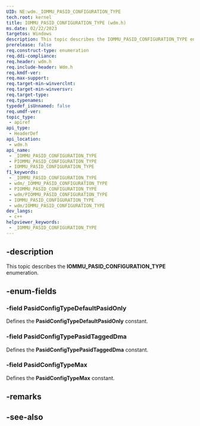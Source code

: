 ```yaml
---
UID: NE:wdm._IOMMU_PASID_CONFIGURATION_TYPE
tech.root: kernel
title: IOMMU_PASID_CONFIGURATION_TYPE (wdm.h)
ms.date: 02/22/2023
targetos: Windows
description: This topic describes the IOMMU_PASID_CONFIGURATION_TYPE enumeration.
prerelease: false
req.construct-type: enumeration
req.ddi-compliance: 
req.header: wdm.h
req.include-header: Wdm.h
req.kmdf-ver: 
req.max-support: 
req.target-min-winverclnt: 
req.target-min-winversvr: 
req.target-type: 
req.typenames: 
typedef_isUnnamed: false
req.umdf-ver: 
topic_type:
 - apiref
api_type:
 - HeaderDef
api_location:
 - wdm.h
api_name:
 - _IOMMU_PASID_CONFIGURATION_TYPE
 - PIOMMU_PASID_CONFIGURATION_TYPE
 - IOMMU_PASID_CONFIGURATION_TYPE
f1_keywords:
 - _IOMMU_PASID_CONFIGURATION_TYPE
 - wdm/_IOMMU_PASID_CONFIGURATION_TYPE
 - PIOMMU_PASID_CONFIGURATION_TYPE
 - wdm/PIOMMU_PASID_CONFIGURATION_TYPE
 - IOMMU_PASID_CONFIGURATION_TYPE
 - wdm/IOMMU_PASID_CONFIGURATION_TYPE
dev_langs:
 - c++
helpviewer_keywords:
 - _IOMMU_PASID_CONFIGURATION_TYPE
---
```


## -description

This topic describes the **IOMMU_PASID_CONFIGURATION_TYPE** enumeration.

## -enum-fields

### -field PasidConfigTypeDefaultPasidOnly

Defines the **PasidConfigTypeDefaultPasidOnly** constant.

### -field PasidConfigTypePasidTaggedDma

Defines the **PasidConfigTypePasidTaggedDma** constant.

### -field PasidConfigTypeMax

Defines the **PasidConfigTypeMax** constant.

## -remarks

## -see-also
